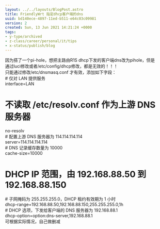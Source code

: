 ```yaml
---
layout: ../../layouts/BlogPost.astro
title: FriendlyWrt 指定dhcp客户端的dns
uuid: bd140ece-4897-11ed-b511-e64c03c09981
version: 2
created: Sun, 13 Jun 2021 14:21:24 +0000
tags:
- y-type/archived
- z-class/career/personal/it/tips
- x-status/publish/blog
---
```


因为搭了一个pi-hole，想把主路由R1S dhcp下发的客户端dns改为pihole，但是\
通过luci修改或者/etc/config/dhcp修改，都是无效的！！！\
只能通过修改/etc/dnsmasq.conf 才有效，添加如下字段：\
\# 仅对 LAN 提供服务\
interface=LAN

# 不读取 /etc/resolv.conf 作为上游 DNS 服务器

no-resolv\
\# 配置上游 DNS 服务器为 114.114.114.114\
server=114.114.114.114\
\# DNS 记录缓存数量为 10000\
cache-size=10000

# DHCP IP 范围，由 192.168.88.50 到 192.168.88.150

\# 子网掩码为 255.255.255.0，DHCP 租约有效期为 1 小时\
dhcp-range=192.168.88.50,192.168.88.150,255.255.255.0,1h\
\# DHCP 选项，下发给客户端的 DNS 服务器为 192.168.88.1\
dhcp-option=option:dns-server,192.168.88.1\
可根据实际情况，自己做删减
